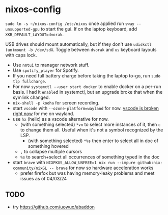 # nixos-config

`sudo ln -s ~/nixos-config /etc/nixos`
once applied run `sway --unsupported-gpu` to start the gui. If on the laptop keyboard, add `XKB_DEFAULT_LAYOUT=dvorak`.

USB drives should mount automatically, but if they don't use `udiskctl (un)mount -b /dev/sdX`.
Toggle between `dvorak` and `us` keyboard layouts with caps lock.

- Use `nmtui` to manager network stuff.
- Use `spotify_player` for Spotify.
- If you need full battery charge before taking the laptop to-go, run `sudo tlp fullcharge`.
- For now `systemctl --user start docker` to enable docker on a per-run basis. I had it `enable`d in systemctl, but an upgrade broke that when the symlink changed.
- `nix-shell -p kooha` for screen recording.
- start `vscode` with `--ozone-platform=wayland` for now. [vscode is broken right now](https://github.com/NixOS/nixpkgs/issues/246509) for me on wayland.
- use `hx` (helix) as a vscode alternative for now.
  - (with something selected) `*vn` to select more instances of it, then `c` to change them all. Useful when it's not a symbol recognized by the LSP.
    - (with something selected) `*%s` then enter to select all in doc of something hovered
  - `,` to collapse multiple cursors
  - `%s` to search+select all occurrences of something typed in the doc
- start `brave` with `NIXPKGS_ALLOW_UNFREE=1 nix run --impure github:nix-community/nixGL -- brave` for now so hardware acceleration works
  - prefer firefox but was having memory-leaky problems and meet issues as of 04/03/24

## TODO

- try https://github.com/uowuo/abaddon
